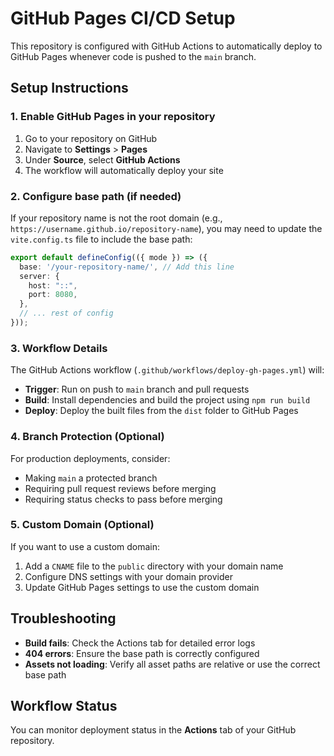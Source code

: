 # GitHub Pages CI/CD Setup

This repository is configured with GitHub Actions to automatically deploy to GitHub Pages whenever code is pushed to the `main` branch.

## Setup Instructions

### 1. Enable GitHub Pages in your repository

1. Go to your repository on GitHub
2. Navigate to **Settings** > **Pages**
3. Under **Source**, select **GitHub Actions**
4. The workflow will automatically deploy your site

### 2. Configure base path (if needed)

If your repository name is not the root domain (e.g., `https://username.github.io/repository-name`), you may need to update the `vite.config.ts` file to include the base path:

```typescript
export default defineConfig(({ mode }) => ({
  base: '/your-repository-name/', // Add this line
  server: {
    host: "::",
    port: 8080,
  },
  // ... rest of config
}));
```

### 3. Workflow Details

The GitHub Actions workflow (`.github/workflows/deploy-gh-pages.yml`) will:

- **Trigger**: Run on push to `main` branch and pull requests
- **Build**: Install dependencies and build the project using `npm run build`
- **Deploy**: Deploy the built files from the `dist` folder to GitHub Pages

### 4. Branch Protection (Optional)

For production deployments, consider:
- Making `main` a protected branch
- Requiring pull request reviews before merging
- Requiring status checks to pass before merging

### 5. Custom Domain (Optional)

If you want to use a custom domain:
1. Add a `CNAME` file to the `public` directory with your domain name
2. Configure DNS settings with your domain provider
3. Update GitHub Pages settings to use the custom domain

## Troubleshooting

- **Build fails**: Check the Actions tab for detailed error logs
- **404 errors**: Ensure the base path is correctly configured
- **Assets not loading**: Verify all asset paths are relative or use the correct base path

## Workflow Status

You can monitor deployment status in the **Actions** tab of your GitHub repository.